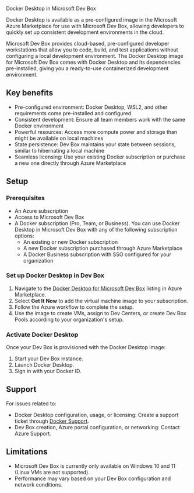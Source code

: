 Docker Desktop in Microsoft Dev Box


Docker Desktop is available as a pre-configured image in the Microsoft Azure Marketplace for use with Microsoft Dev Box, allowing developers to quickly set up consistent development environments in the cloud.

Microsoft Dev Box provides cloud-based, pre-configured developer workstations that allow you to code, build, and test applications without configuring a local development environment. The Docker Desktop image for Microsoft Dev Box comes with Docker Desktop and its dependencies pre-installed, giving you a ready-to-use containerized development environment.

## Key benefits

- Pre-configured environment: Docker Desktop, WSL2, and other requirements come pre-installed and configured
- Consistent development: Ensure all team members work with the same Docker environment
- Powerful resources: Access more compute power and storage than might be available on local machines
- State persistence: Dev Box maintains your state between sessions, similar to hibernating a local machine
- Seamless licensing: Use your existing Docker subscription or purchase a new one directly through Azure Marketplace

## Setup

### Prerequisites 

- An Azure subscription
- Access to Microsoft Dev Box
- A Docker subscription (Pro, Team, or Business). You can use Docker Desktop in Microsoft Dev Box with any of the following subscription options:
   - An existing or new Docker subscription 
   - A new Docker subscription purchased through Azure Marketplace
   - A Docker Business subscription with SSO configured for your organization

### Set up Docker Desktop in Dev Box

1. Navigate to the [Docker Desktop for Microsoft Dev Box](https://azuremarketplace.microsoft.com/en-us/marketplace/apps/dockerinc1694120899427.devbox_azuremachine?tab=Overview) listing in Azure Marketplace.
2. Select **Get It Now** to add the virtual machine image to your subscription.
3. Follow the Azure workflow to complete the setup.
4. Use the image to create VMs, assign to Dev Centers, or create Dev Box Pools according to your organization's setup.

### Activate Docker Desktop

Once your Dev Box is provisioned with the Docker Desktop image:

1. Start your Dev Box instance.
2. Launch Docker Desktop. 
3. Sign in with your Docker ID.

## Support

For issues related to:

- Docker Desktop configuration, usage, or licensing: Create a support ticket through [Docker Support](https://hub.docker.com/support).
- Dev Box creation, Azure portal configuration, or networking: Contact Azure Support.

## Limitations

- Microsoft Dev Box is currently only available on Windows 10 and 11 (Linux VMs are not supported).
- Performance may vary based on your Dev Box configuration and network conditions.
